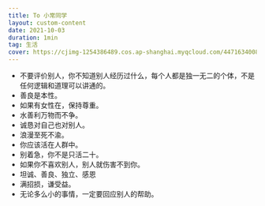```yaml
---
title: To 小常同学
layout: custom-content
date: 2021-10-03
duration: 1min
tag: 生活
cover: https://cjimg-1254386489.cos.ap-shanghai.myqcloud.com/4471634008336_.pic.jpg
---
```


- 不要评价别人，你不知道别人经历过什么，每个人都是独一无二的个体，不是任何逻辑和道理可以讲通的。
- 善良是本性。
- 如果有女性在，保持尊重。
- 水善利万物而不争。
- 诚恳对自己也对别人。
- 浪漫至死不渝。
- 你应该活在人群中。
- 别着急，你不是只活二十。
- 如果你不喜欢别人，别人就伤害不到你。
- 坦诚、善良、独立、感恩
- 满招损，谦受益。
- 无论多么小的事情，一定要回应别人的帮助。
